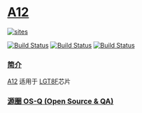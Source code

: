 # [A12](https://github.com/OS-Q/A12)

[![sites](http://182.61.61.133/link/resources/OSQ.png)](http://www.OS-Q.com)

[![Build Status](https://github.com/OS-Q/A12/workflows/macos/badge.svg)](https://github.com/OS-Q/A12/actions/workflows/macos.yml)
[![Build Status](https://github.com/OS-Q/A12/workflows/ubuntu/badge.svg)](https://github.com/OS-Q/A12/actions/workflows/ubuntu.yml)
[![Build Status](https://github.com/OS-Q/A12/workflows/windows/badge.svg)](https://github.com/OS-Q/A12/actions/workflows/windows.yml)

### [简介](https://github.com/OS-Q/A12/wiki)

[A12](https://github.com/OS-Q/A12) 适用于 [LGT8F](http://www.lgtic.com/lgt8fx8p/)芯片

### [源圈 OS-Q (Open Source & QA) ](http://www.OS-Q.com)
